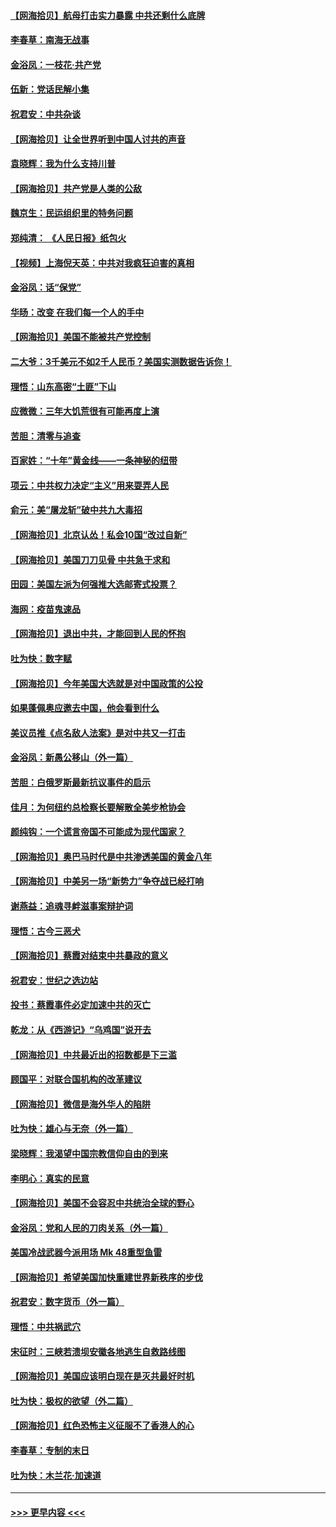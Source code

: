 #### [【网海拾贝】航母打击实力暴露 中共还剩什么底牌](../pages/nsc993/n12371825.md?t=09012302) 
#### [李春草：南海无战事](../pages/nsc993/n12371159.md?t=09012302) 
#### [金浴凤：一枝花·共产党](../pages/nsc993/n12368757.md?t=09012302) 
#### [伍新：党话民解小集](../pages/nsc993/n12366907.md?t=09012302) 
#### [祝君安：中共杂谈](../pages/nsc993/n12366076.md?t=09012302) 
#### [【网海拾贝】让全世界听到中国人讨共的声音](../pages/nsc993/n12365569.md?t=09012302) 
#### [袁晓辉：我为什么支持川普](../pages/nsc993/n12362670.md?t=09012302) 
#### [【网海拾贝】共产党是人类的公敌](../pages/nsc993/n12363182.md?t=09012302) 
#### [魏京生：民运组织里的特务问题](../pages/nsc993/n12363010.md?t=09012302) 
#### [郑纯清： 《人民日报》纸包火](../pages/nsc993/n12362706.md?t=09012302) 
#### [【视频】上海倪天英：中共对我疯狂迫害的真相](../pages/nsc993/n12356341.md?t=09012302) 
#### [金浴凤：话“保党”](../pages/nsc993/n12361867.md?t=09012302) 
#### [华旸：改变 在我们每一个人的手中](../pages/nsc993/n12361774.md?t=09012302) 
#### [【网海拾贝】美国不能被共产党控制](../pages/nsc993/n12360271.md?t=09012302) 
#### [二大爷：3千美元不如2千人民币？美国实测数据告诉你！](../pages/nsc993/n12358563.md?t=09012302) 
#### [理悟：山东高密“土匪”下山](../pages/nsc993/n12358535.md?t=09012302) 
#### [应微微：三年大饥荒很有可能再度上演](../pages/nsc993/n12358523.md?t=09012302) 
#### [苦胆：清零与追查](../pages/nsc993/n12358501.md?t=09012302) 
#### [百家姓：“十年”黄金线——一条神秘的纽带](../pages/nsc993/n12358319.md?t=09012302) 
#### [项云：中共权力决定“主义”用来耍弄人民](../pages/nsc993/n12358172.md?t=09012302) 
#### [俞元：美“屠龙斩”破中共九大毒招](../pages/nsc993/n12357822.md?t=09012302) 
#### [【网海拾贝】北京认怂！私会10国“改过自新”](../pages/nsc993/n12357784.md?t=09012302) 
#### [【网海拾贝】美国刀刀见骨 中共急于求和](../pages/nsc993/n12355511.md?t=09012302) 
#### [田园：美国左派为何强推大选邮寄式投票？](../pages/nsc993/n12352963.md?t=09012302) 
#### [海网：疫苗鬼速品](../pages/nsc993/n12354438.md?t=09012302) 
#### [【网海拾贝】退出中共，才能回到人民的怀抱](../pages/nsc993/n12352634.md?t=09012302) 
#### [吐为快：数字赋](../pages/nsc993/n12352317.md?t=09012302) 
#### [【网海拾贝】今年美国大选就是对中国政策的公投](../pages/nsc993/n12350973.md?t=09012302) 
#### [如果蓬佩奥应邀去中国，他会看到什么](../pages/nsc993/n12350945.md?t=09012302) 
#### [美议员推《点名敌人法案》是对中共又一打击](../pages/nsc993/n12350765.md?t=09012302) 
#### [金浴凤：新愚公移山（外一篇）](../pages/nsc993/n12350253.md?t=09012302) 
#### [苦胆：白俄罗斯最新抗议事件的启示](../pages/nsc993/n12349989.md?t=09012302) 
#### [佳月：为何纽约总检察长要解散全美步枪协会](../pages/nsc993/n12349939.md?t=09012302) 
#### [颜纯钩：一个谎言帝国不可能成为现代国家？](../pages/nsc993/n12349898.md?t=09012302) 
#### [【网海拾贝】奥巴马时代是中共渗透美国的黄金八年](../pages/nsc993/n12349284.md?t=09012302) 
#### [【网海拾贝】中美另一场“新势力”争夺战已经打响](../pages/nsc993/n12346998.md?t=09012302) 
#### [谢燕益：追魂寻衅滋事案辩护词](../pages/nsc993/n12346892.md?t=09012302) 
#### [理悟：古今三恶犬](../pages/nsc993/n12345190.md?t=09012302) 
#### [【网海拾贝】蔡霞对结束中共暴政的意义](../pages/nsc993/n12344263.md?t=09012302) 
#### [祝君安：世纪之选边站](../pages/nsc993/n12342382.md?t=09012302) 
#### [投书：蔡霞事件必定加速中共的灭亡](../pages/nsc993/n12341881.md?t=09012302) 
#### [乾龙：从《西游记》“乌鸡国”说开去](../pages/nsc993/n12341690.md?t=09012302) 
#### [【网海拾贝】中共最近出的招数都是下三滥](../pages/nsc993/n12341593.md?t=09012302) 
#### [顾国平：对联合国机构的改革建议](../pages/nsc993/n12339928.md?t=09012302) 
#### [【网海拾贝】微信是海外华人的陷阱](../pages/nsc993/n12338868.md?t=09012302) 
#### [吐为快：雄心与无奈（外一篇）](../pages/nsc993/n12338132.md?t=09012302) 
#### [梁晓辉：我渴望中国宗教信仰自由的到来](../pages/nsc993/n12336657.md?t=09012302) 
#### [李明心：真实的民意](../pages/nsc993/n12336089.md?t=09012302) 
#### [【网海拾贝】美国不会容忍中共统治全球的野心](../pages/nsc993/n12336063.md?t=09012302) 
#### [金浴凤：党和人民的刀肉关系（外一篇）](../pages/nsc993/n12335834.md?t=09012302) 
#### [美国冷战武器今派用场 Mk 48重型鱼雷](../pages/nsc993/n12335354.md?t=09012302) 
#### [【网海拾贝】希望美国加快重建世界新秩序的步伐](../pages/nsc993/n12334224.md?t=09012302) 
#### [祝君安：数字货币（外一篇）](../pages/nsc993/n12334186.md?t=09012302) 
#### [理悟：中共祸武穴](../pages/nsc993/n12333962.md?t=09012302) 
#### [宋征时：三峡若溃坝安徽各地逃生自救路线图](../pages/nsc993/n12332450.md?t=09012302) 
#### [【网海拾贝】美国应该明白现在是灭共最好时机](../pages/nsc993/n12332313.md?t=09012302) 
#### [吐为快：极权的欲望（外二篇）](../pages/nsc993/n12332089.md?t=09012302) 
#### [【网海拾贝】红色恐怖主义征服不了香港人的心](../pages/nsc993/n12329296.md?t=09012302) 
#### [李春草：专制的末日](../pages/nsc993/n12329079.md?t=09012302) 
#### [吐为快：木兰花‧加速道](../pages/nsc993/n12327366.md?t=09012302) 

----
#### [ >>> 更早内容 <<< ](../indexes/nsc993-earlier.md)
